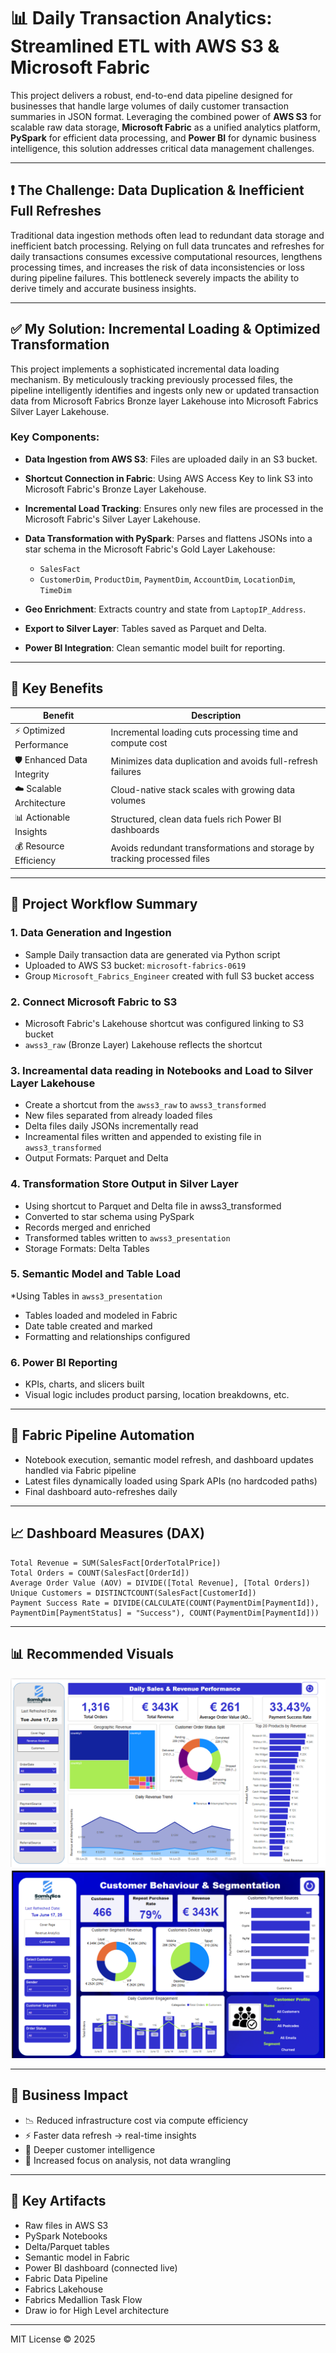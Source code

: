 # 📊 Daily Transaction Analytics: Streamlined ETL with AWS S3 & Microsoft Fabric

This project delivers a robust, end-to-end data pipeline designed for businesses that handle large volumes of daily customer transaction summaries in JSON format. Leveraging the combined power of **AWS S3** for scalable raw data storage, **Microsoft Fabric** as a unified analytics platform, **PySpark** for efficient data processing, and **Power BI** for dynamic business intelligence, this solution addresses critical data management challenges.

---

## ❗ The Challenge: Data Duplication & Inefficient Full Refreshes

Traditional data ingestion methods often lead to redundant data storage and inefficient batch processing. Relying on full data truncates and refreshes for daily transactions consumes excessive computational resources, lengthens processing times, and increases the risk of data inconsistencies or loss during pipeline failures. This bottleneck severely impacts the ability to derive timely and accurate business insights.

---

## ✅ My Solution: Incremental Loading & Optimized Transformation

This project implements a sophisticated incremental data loading mechanism. By meticulously tracking previously processed files, the pipeline intelligently identifies and ingests only new or updated transaction data from Microsoft Fabrics Bronze layer Lakehouse into Microsoft Fabrics Silver Layer Lakehouse.

### Key Components:

* **Data Ingestion from AWS S3**: Files are uploaded daily in an S3 bucket.
* **Shortcut Connection in Fabric**: Using AWS Access Key to link S3 into Microsoft Fabric's Bronze Layer Lakehouse.
* **Incremental Load Tracking**: Ensures only new files are processed in the Microsoft Fabric's Silver Layer Lakehouse.
* **Data Transformation with PySpark**: Parses and flattens JSONs into a star schema in the Microsoft Fabric's Gold Layer Lakehouse:

  * `SalesFact`
  * `CustomerDim`, `ProductDim`, `PaymentDim`, `AccountDim`, `LocationDim`, `TimeDim`
* **Geo Enrichment**: Extracts country and state from `LaptopIP_Address`.
* **Export to Silver Layer**: Tables saved as Parquet and Delta.
* **Power BI Integration**: Clean semantic model built for reporting.

---

## 🧠 Key Benefits

| Benefit                     | Description                                                              |
| --------------------------- | ------------------------------------------------------------------------ |
| ⚡ Optimized Performance     | Incremental loading cuts processing time and compute cost                |
| 🛡️ Enhanced Data Integrity | Minimizes data duplication and avoids full-refresh failures              |
| ☁️ Scalable Architecture    | Cloud-native stack scales with growing data volumes                      |
| 📊 Actionable Insights      | Structured, clean data fuels rich Power BI dashboards                    |
| 💰 Resource Efficiency      | Avoids redundant transformations and storage by tracking processed files |

---

## 🚀 Project Workflow Summary

### 1. **Data Generation and Ingestion**

* Sample Daily transaction data are generated via Python script
* Uploaded to AWS S3 bucket: `microsoft-fabrics-0619`
* Group `Microsoft_Fabrics_Engineer` created with full S3 bucket access

### 2. **Connect Microsoft Fabric to S3**

* Microsoft Fabric's Lakehouse shortcut was configured linking to S3 bucket
* `awss3_raw` (Bronze Layer) Lakehouse reflects the shortcut

### 3. **Increamental data reading in Notebooks and Load to Silver Layer Lakehouse**

* Create a shortcut from the `awss3_raw` to `awss3_transformed`
* New files separated from already loaded files
* Delta files daily JSONs incrementally read
* Increamental files written and appended to existing file in `awss3_transformed`
* Output Formats: Parquet and Delta

### 4. **Transformation Store Output in Silver Layer**

* Using shortcut to Parquet and Delta file in awss3_transformed
* Converted to star schema using PySpark
* Records merged and enriched
* Transformed tables written to `awss3_presentation`
* Storage Formats: Delta Tables

### 5. **Semantic Model and Table Load**

*Using Tables in `awss3_presentation`
* Tables loaded and modeled in Fabric
* Date table created and marked
* Formatting and relationships configured

### 6. **Power BI Reporting**

* KPIs, charts, and slicers built
* Visual logic includes product parsing, location breakdowns, etc.

---

## 🔄 Fabric Pipeline Automation

* Notebook execution, semantic model refresh, and dashboard updates handled via Fabric pipeline
* Latest files dynamically loaded using Spark APIs (no hardcoded paths)
* Final dashboard auto-refreshes daily

---

## 📈 Dashboard Measures (DAX)

```DAX
Total Revenue = SUM(SalesFact[OrderTotalPrice])
Total Orders = COUNT(SalesFact[OrderId])
Average Order Value (AOV) = DIVIDE([Total Revenue], [Total Orders])
Unique Customers = DISTINCTCOUNT(SalesFact[CustomerId])
Payment Success Rate = DIVIDE(CALCULATE(COUNT(PaymentDim[PaymentId]), PaymentDim[PaymentStatus] = "Success"), COUNT(PaymentDim[PaymentId]))
```

---

## 📊 Recommended Visuals

![Revenue Analytics](images/revenue%20Analytics.png)
![Customer Analytics](images/customer%20Analytics.png)

---

## 🎯 Business Impact

* 📉 Reduced infrastructure cost via compute efficiency
* ⚡ Faster data refresh → real-time insights
* 👥 Deeper customer intelligence
* 🧩 Increased focus on analysis, not data wrangling

---

## 📁 Key Artifacts

* Raw files in AWS S3
* PySpark Notebooks
* Delta/Parquet tables
* Semantic model in Fabric
* Power BI dashboard (connected live)
* Fabric Data Pipeline
* Fabrics Lakehouse
* Fabrics Medallion Task Flow
* Draw io for High Level architecture

---

MIT License © 2025

